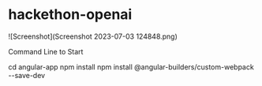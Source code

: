 # hackethon-openai

![Screenshot](Screenshot 2023-07-03 124848.png)

Command Line to Start

cd angular-app
npm install
npm install @angular-builders/custom-webpack --save-dev
